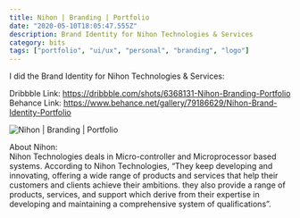 ```yaml
---
title: Nihon | Branding | Portfolio
date: "2020-05-10T18:05:47.555Z"
description: Brand Identity for Nihon Technologies & Services
category: bits
tags: ["portfolio", "ui/ux", "personal", "branding", "logo"]
---
```


I did the Brand Identity for Nihon Technologies & Services:

Dribbble Link: https://dribbble.com/shots/6368131-Nihon-Branding-Portfolio<br />
Behance Link: https://www.behance.net/gallery/79186629/Nihon-Brand-Identity-Portfolio

![Nihon | Branding | Portfolio](https://res.cloudinary.com/notesss/image/upload/v1589133877/shots/4759f679186629.5cbb87afe6fc2_szrjls.png)

About Nihon:<br />
Nihon Technologies deals in Micro-controller and Microprocessor based systems. According to Nihon Technologies, “They keep developing and innovating, offering a wide range of products and services that help their customers and clients achieve their ambitions. they also provide a range of products, services, and support which derive from their expertise in developing and maintaining a comprehensive system of qualifications”.
